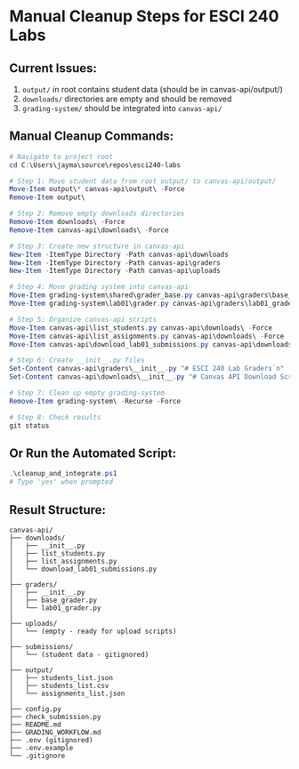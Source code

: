 # Manual Cleanup Steps for ESCI 240 Labs

## Current Issues:

1. `output/` in root contains student data (should be in canvas-api/output/)
2. `downloads/` directories are empty and should be removed
3. `grading-system/` should be integrated into `canvas-api/`

## Manual Cleanup Commands:

```powershell
# Navigate to project root
cd C:\Users\jayma\source\repos\esci240-labs

# Step 1: Move student data from root output/ to canvas-api/output/
Move-Item output\* canvas-api\output\ -Force
Remove-Item output\

# Step 2: Remove empty downloads directories
Remove-Item downloads\ -Force
Remove-Item canvas-api\downloads\ -Force

# Step 3: Create new structure in canvas-api
New-Item -ItemType Directory -Path canvas-api\downloads
New-Item -ItemType Directory -Path canvas-api\graders
New-Item -ItemType Directory -Path canvas-api\uploads

# Step 4: Move grading system into canvas-api
Move-Item grading-system\shared\grader_base.py canvas-api\graders\base_grader.py -Force
Move-Item grading-system\lab01\grader.py canvas-api\graders\lab01_grader.py -Force

# Step 5: Organize canvas-api scripts
Move-Item canvas-api\list_students.py canvas-api\downloads\ -Force
Move-Item canvas-api\list_assignments.py canvas-api\downloads\ -Force
Move-Item canvas-api\download_lab01_submissions.py canvas-api\downloads\ -Force

# Step 6: Create __init__.py files
Set-Content canvas-api\graders\__init__.py "# ESCI 240 Lab Graders`n"
Set-Content canvas-api\downloads\__init__.py "# Canvas API Download Scripts`n"

# Step 7: Clean up empty grading-system
Remove-Item grading-system\ -Recurse -Force

# Step 8: Check results
git status
```

## Or Run the Automated Script:

```powershell
.\cleanup_and_integrate.ps1
# Type 'yes' when prompted
```

## Result Structure:

```
canvas-api/
├── downloads/
│   ├── __init__.py
│   ├── list_students.py
│   ├── list_assignments.py
│   └── download_lab01_submissions.py
│
├── graders/
│   ├── __init__.py
│   ├── base_grader.py
│   └── lab01_grader.py
│
├── uploads/
│   └── (empty - ready for upload scripts)
│
├── submissions/
│   └── (student data - gitignored)
│
├── output/
│   ├── students_list.json
│   ├── students_list.csv
│   └── assignments_list.json
│
├── config.py
├── check_submission.py
├── README.md
├── GRADING_WORKFLOW.md
├── .env (gitignored)
├── .env.example
└── .gitignore
```
